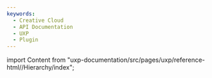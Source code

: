 ```yaml
---
keywords:
  - Creative Cloud
  - API Documentation
  - UXP
  - Plugin
---
```



import Content from "uxp-documentation/src/pages/uxp/reference-html//Hierarchy/index";

<Content query="product=xd"/>
